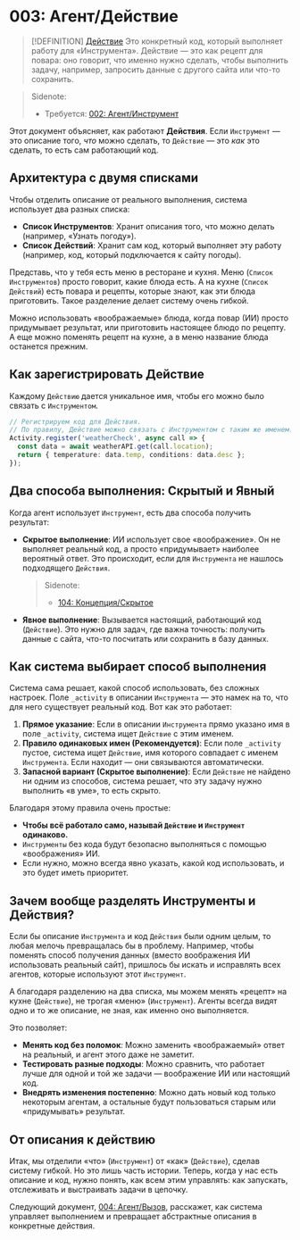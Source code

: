 # 003: Агент/Действие

> [!DEFINITION] [Действие](./000_glossary.md)
> Это конкретный код, который выполняет работу для «Инструмента». Действие — это как рецепт для повара: оно говорит, что именно нужно сделать, чтобы выполнить задачу, например, запросить данные с другого сайта или что-то сохранить.

> Sidenote:
> - Требуется: [002: Агент/Инструмент](./002_agent_tool.md)

Этот документ объясняет, как работают **Действия**. Если `Инструмент` — это описание того, *что* можно сделать, то `Действие` — это *как* это сделать, то есть сам работающий код.

## Архитектура с двумя списками

Чтобы отделить описание от реального выполнения, система использует два разных списка:

*   **Список Инструментов**: Хранит описания того, что можно делать (например, «Узнать погоду»).
*   **Список Действий**: Хранит сам код, который выполняет эту работу (например, код, который подключается к сайту погоды).

Представь, что у тебя есть меню в ресторане и кухня. Меню (`Список Инструментов`) просто говорит, какие блюда есть. А на кухне (`Список Действий`) есть повара и рецепты, которые знают, как эти блюда приготовить. Такое разделение делает систему очень гибкой.

Можно использовать «воображаемые» блюда, когда повар (ИИ) просто придумывает результат, или приготовить настоящее блюдо по рецепту. А еще можно поменять рецепт на кухне, а в меню название блюда останется прежним.

## Как зарегистрировать Действие

Каждому `Действию` дается уникальное имя, чтобы его можно было связать с `Инструментом`.

```typescript
// Регистрируем код для Действия.
// По правилу, Действие можно связать с Инструментом с таким же именем.
Activity.register('weatherCheck', async call => {
  const data = await weatherAPI.get(call.location);
  return { temperature: data.temp, conditions: data.desc };
});
```

## Два способа выполнения: Скрытый и Явный

Когда агент использует `Инструмент`, есть два способа получить результат:

*   **Скрытое выполнение**: ИИ использует свое «воображение». Он не выполняет реальный код, а просто «придумывает» наиболее вероятный ответ. Это происходит, если для `Инструмента` не нашлось подходящего `Действия`.
    > Sidenote:
    > - [104: Концепция/Скрытое](./104_concept_latent.md)
*   **Явное выполнение**: Вызывается настоящий, работающий код (`Действие`). Это нужно для задач, где важна точность: получить данные с сайта, что-то посчитать или сохранить в базу данных.

## Как система выбирает способ выполнения

Система сама решает, какой способ использовать, без сложных настроек. Поле `_activity` в описании `Инструмента` — это намек на то, что для него существует реальный код. Вот как это работает:

1.  **Прямое указание**: Если в описании `Инструмента` прямо указано имя в поле `_activity`, система ищет `Действие` с этим именем.
2.  **Правило одинаковых имен (Рекомендуется)**: Если поле `_activity` пустое, система ищет `Действие`, имя которого совпадает с именем `Инструмента`. Если находит — они связываются автоматически.
3.  **Запасной вариант (Скрытое выполнение)**: Если `Действие` не найдено ни одним из способов, система решает, что эту задачу нужно выполнить «в уме», то есть скрыто.

Благодаря этому правила очень простые:

*   **Чтобы всё работало само, называй `Действие` и `Инструмент` одинаково.**
*   `Инструменты` без кода будут безопасно выполняться с помощью «воображения» ИИ.
*   Если нужно, можно всегда явно указать, какой код использовать, и это будет иметь приоритет.

## Зачем вообще разделять Инструменты и Действия?

Если бы описание `Инструмента` и код `Действия` были одним целым, то любая мелочь превращалась бы в проблему. Например, чтобы поменять способ получения данных (вместо воображения ИИ использовать реальный сайт), пришлось бы искать и исправлять всех агентов, которые используют этот `Инструмент`.

А благодаря разделению на два списка, мы можем менять «рецепт» на кухне (`Действие`), не трогая «меню» (`Инструмент`). Агенты всегда видят одно и то же описание, не зная, как именно оно выполняется.

Это позволяет:

*   **Менять код без поломок**: Можно заменить «воображаемый» ответ на реальный, и агент этого даже не заметит.
*   **Тестировать разные подходы**: Можно сравнить, что работает лучше для одной и той же задачи — воображение ИИ или настоящий код.
*   **Внедрять изменения постепенно**: Можно дать новый код только некоторым агентам, а остальные будут пользоваться старым или «придумывать» результат.

## От описания к действию

Итак, мы отделили «что» (`Инструмент`) от «как» (`Действие`), сделав систему гибкой. Но это лишь часть истории. Теперь, когда у нас есть описание и код, нужно понять, как всем этим управлять: как запускать, отслеживать и выстраивать задачи в цепочку.

Следующий документ, [004: Агент/Вызов](./004_agent_call.md), расскажет, как система управляет выполнением и превращает абстрактные описания в конкретные действия.
